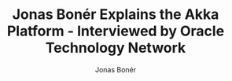---
layout: post
title: Jonas Bonér Explains the Akka Platform - Interviewed by Oracle Technology Network
author: Jonas Bonér
category: news
redirect_from: /news/2012/03/08/oracle-interview-with-jonas

short: Oracle Technology Network just released their interview with Jonas Bonér where he talks about Akka, concurrency, scalability and programming in general
link-out: http://www.oracle.com/technetwork/articles/java/jonasbon%C3%A9r-1537758.html
---